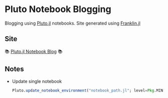 # Pluto Notebook Blogging
Blogging using [Pluto.jl](https://github.com/fonsp/Pluto.jl) notebooks. Site generated using [Franklin.jl](https://franklinjl.org/)

## Site

📚 [Pluto.jl Notebook Blog](https://stefanbringuier.github.io/PlutoNotebookBlogging/) 📚

## Notes
- Update single notebook
    ```julia
    Pluto.update_notebook_environment("notebook_path.jl"; level=Pkg.MINOR)
    ```